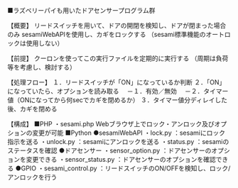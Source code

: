 ■ラズベリーパイも用いたドアセンサープログラム群

【概要】
リードスイッチを用いて、ドアの開閉を検知し、ドアが閉まった場合のみ
sesamiWebAPIを使用し、カギをロックする
（sesami標準機能のオートロックは使用しない）

【前提】
クーロンを使ってこの実行ファイルを定期的に実行する
（周期は負荷等を考慮し、検討する）

【処理フロー】
１．リードスイッチが「ON」になっているか判断
２．「ON」になっていたら、オプションを読み取る
　－１．有効／無効
　－２．タイマー値（ONになってから何secでカギを閉めるか）
３．タイマー値分ディレイした後、カギを閉める

【構成】
■PHP
    ・sesami.php
        Webブラウザ上でロック・アンロック及びオプションの変更が可能
■Python
    ●sesamiWebAPI
        ・lock.py           ：sesamiにロック指示を送る
        ・unlock.py         ：sesamiにアンロックを送る
        ・status.py         ：sesamiのステータスを確認
    ●ドアセンサー
        ・sensor_option.py  ：ドアセンサーのオプションを変更できる
        ・sensor_status.py  ：ドアセンサーのオプションを確認できる
    ●GPIO
        ・sesami_control.py ：リードスイッチのON/OFFを検知し、ロック/アンロックを行う
